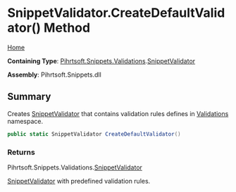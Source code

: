 # SnippetValidator\.CreateDefaultValidator\(\) Method

[Home](../../../../../README.md)

**Containing Type**: [Pihrtsoft.Snippets.Validations](../../README.md)\.[SnippetValidator](../README.md)

**Assembly**: Pihrtsoft\.Snippets\.dll

## Summary

Creates [SnippetValidator](../README.md) that contains validation rules defines in [Validations](../../README.md) namespace\.

```csharp
public static SnippetValidator CreateDefaultValidator()
```

### Returns

Pihrtsoft\.Snippets\.Validations\.[SnippetValidator](../README.md)

[SnippetValidator](../README.md) with predefined validation rules\.